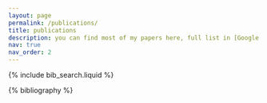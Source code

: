 ```yaml
---
layout: page
permalink: /publications/
title: publications
description: you can find most of my papers here, full list in [Google Scholar](https://scholar.google.com/citations?hl=en&user=67qAw_wAAAAJ).
nav: true
nav_order: 2
---
```


<!-- _pages/publications.md -->

<!-- Bibsearch Feature -->

{% include bib_search.liquid %}

<div class="publications">

{% bibliography %}

</div>
